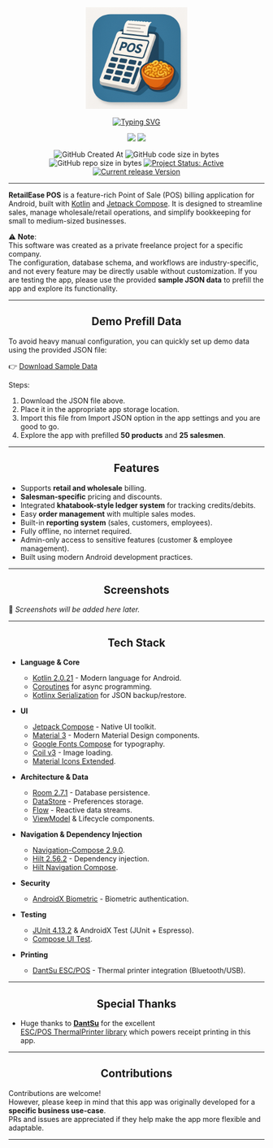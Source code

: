 <p align="center">
  <a href=""><img width="200" height="200" src="app/src/main/res/20250812_1306_Namkeen%20POS%20App%20Icon_simple_compose_01k2ek8ve6f3c9zee9j4y418xw.png"></a>
</p>

<p align="center">
<a href="https://git.io/typing-svg"><img src="https://readme-typing-svg.herokuapp.com?font=Montserrat&weight=700&size=30&pause=1000&color=66C5FF&center=true&width=435&lines=RetailEase+POS;Built+with+love+%F0%9F%92%9F" alt="Typing SVG" /></a>
</p>

<p align="center">
  <a href="https://www.android.com"><img src="https://forthebadge.com/images/badges/built-for-android.svg"></a>
  <a href="https://github.com/ronnydrooid"><img src="https://forthebadge.com/images/badges/built-with-love.svg"/></a>
</p>


<p align="center">
  <img alt="GitHub Created At" src="https://img.shields.io/github/created-at/ronnydrooid/RetailEase">
  <img alt="GitHub code size in bytes" src="https://img.shields.io/github/languages/code-size/ronnydrooid/RetailEase">
  <img alt="GitHub repo size in bytes" src= "https://img.shields.io/github/repo-size/ronnydrooid/RetailEase">
  <a href="https://www.repostatus.org/#active"><img src="https://www.repostatus.org/badges/latest/active.svg" alt="Project Status: Active" /></a>
  <a href="https://github.com/ronnydrooid/RetailEase/releases"><img src="https://img.shields.io/github/v/release/ronnydrooid/RetailEase" alt="Current release Version" /></a>
</p>

------

**RetailEase POS** is a feature-rich Point of Sale (POS) billing application for Android, built with
[Kotlin](https://kotlinlang.org/) and [Jetpack Compose](https://developer.android.com/jetpack/compose).
It is designed to streamline sales, manage wholesale/retail operations, and simplify bookkeeping
for small to medium-sized businesses.

⚠️ **Note**:  
This software was created as a private freelance project for a specific company.  
The configuration, database schema, and workflows are industry-specific, and not every feature may
be directly usable without customization. If you are testing the app, please use the provided
**sample JSON data** to prefill the app and explore its functionality.

------

<h2 align="center">Demo Prefill Data</h2>

To avoid heavy manual configuration, you can quickly set up demo data using the provided JSON file:

👉 [Download Sample Data](https://github.com/ronnydrooid/RetailEase/releases/download/v1.0.0/demo_prefill_data_named.json)

Steps:
1. Download the JSON file above.
2. Place it in the appropriate app storage location.
3. Import this file from Import JSON option in the app settings and you are good to go.
4. Explore the app with prefilled **50 products** and **25 salesmen**.

------

<h2 align="center">Features</h2>

- Supports **retail and wholesale** billing.
- **Salesman-specific** pricing and discounts.
- Integrated **khatabook-style ledger system** for tracking credits/debits.
- Easy **order management** with multiple sales modes.
- Built-in **reporting system** (sales, customers, employees).
- Fully offline, no internet required.
- Admin-only access to sensitive features (customer & employee management).
- Built using modern Android development practices.

------

<h2 align="center">Screenshots</h2>

📌 *Screenshots will be added here later.*

------

<h2 align="center">Tech Stack</h2>

- **Language & Core**
    - [Kotlin 2.0.21](https://kotlinlang.org/) - Modern language for Android.
    - [Coroutines](https://kotlinlang.org/docs/coroutines-overview.html) for async programming.
    - [Kotlinx Serialization](https://github.com/Kotlin/kotlinx.serialization) for JSON backup/restore.

- **UI**
    - [Jetpack Compose](https://developer.android.com/jetpack/compose) - Native UI toolkit.
    - [Material 3](https://m3.material.io/) - Modern Material Design components.
    - [Google Fonts Compose](https://developer.android.com/jetpack/compose/text#fonts) for typography.
    - [Coil v3](https://coil-kt.github.io/coil/compose) - Image loading.
    - [Material Icons Extended](https://developer.android.com/develop/ui/compose/material/icons).

- **Architecture & Data**
    - [Room 2.7.1](https://developer.android.com/jetpack/androidx/releases/room) - Database persistence.
    - [DataStore](https://developer.android.com/topic/libraries/architecture/datastore) - Preferences storage.
    - [Flow](https://kotlinlang.org/api/kotlinx.coroutines/kotlinx-coroutines-core/kotlinx.coroutines.flow/-flow/) - Reactive data streams.
    - [ViewModel](https://developer.android.com/topic/libraries/architecture/viewmodel) & Lifecycle components.

- **Navigation & Dependency Injection**
    - [Navigation-Compose 2.9.0](https://developer.android.com/jetpack/compose/navigation).
    - [Hilt 2.56.2](https://dagger.dev/hilt) - Dependency injection.
    - [Hilt Navigation Compose](https://developer.android.com/training/dependency-injection/hilt-jetpack).

- **Security**
    - [AndroidX Biometric](https://developer.android.com/jetpack/androidx/releases/biometric) - Biometric authentication.

- **Testing**
    - [JUnit 4.13.2](https://junit.org/junit4/) & AndroidX Test (JUnit + Espresso).
    - [Compose UI Test](https://developer.android.com/jetpack/compose/testing).

- **Printing**
    - [DantSu ESC/POS](https://github.com/DantSu/ESCPOS-ThermalPrinter-Android) - Thermal printer integration (Bluetooth/USB).

------

<h2 align="center">Special Thanks</h2>

- Huge thanks to **[DantSu](https://github.com/DantSu)** for the excellent  
  [ESC/POS ThermalPrinter library](https://github.com/DantSu/ESCPOS-ThermalPrinter-Android) which powers receipt printing in this app.

------

<h2 align="center">Contributions</h2>

Contributions are welcome!  
However, please keep in mind that this app was originally developed for a **specific business use-case**.  
PRs and issues are appreciated if they help make the app more flexible and adaptable.

------
